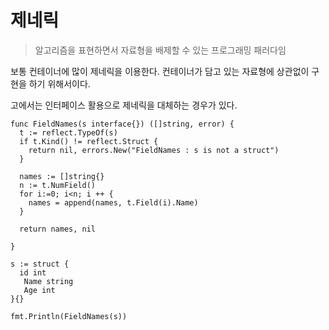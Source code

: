 # 제네릭

> 알고리즘을 표현하면서 자료형을 배제할 수 있는 프로그래밍 패러다임

보통 컨테이너에 많이 제네릭을 이용한다. 컨테이너가 담고 있는 자료형에 상관없이 구현을 하기 위해서이다.

고에서는 인터페이스 활용으로 제네릭을 대체하는 경우가 있다.

```
func FieldNames(s interface{}) ([]string, error) {
  t := reflect.TypeOf(s)
  if t.Kind() != reflect.Struct {
    return nil, errors.New("FieldNames : s is not a struct")
  }
  
  names := []string{}
  n := t.NumField()
  for i:=0; i<n; i ++ {
    names = append(names, t.Field(i).Name)
  }
  
  return names, nil

}

s := struct {
  id int
   Name string
   Age int
}{}

fmt.Println(FieldNames(s))
```
